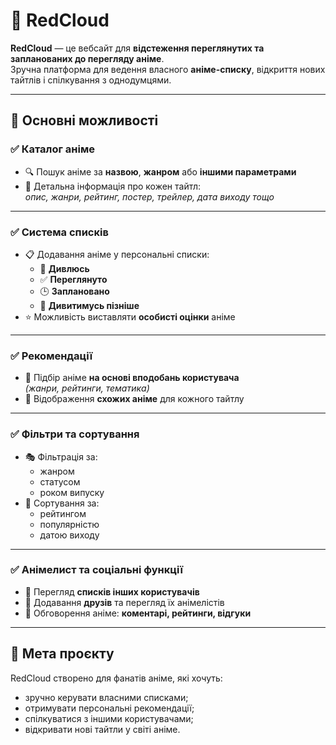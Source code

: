 # 🎌 RedCloud

**RedCloud** — це вебсайт для **відстеження переглянутих та запланованих до перегляду аніме**.  
Зручна платформа для ведення власного **аніме-списку**, відкриття нових тайтлів і спілкування з однодумцями.

---

## 🌟 Основні можливості

### ✅ Каталог аніме
- 🔍 Пошук аніме за **назвою**, **жанром** або **іншими параметрами**
- 📖 Детальна інформація про кожен тайтл:  
  _опис, жанри, рейтинг, постер, трейлер, дата виходу тощо_

---

### ✅ Система списків
- 📋 Додавання аніме у персональні списки:
  - 🎥 **Дивлюсь**
  - ✅ **Переглянуто**
  - 🕒 **Заплановано**
  - 🌙 **Дивитимусь пізніше**
- ⭐ Можливість виставляти **особисті оцінки** аніме

---

### ✅ Рекомендації
- 🤖 Підбір аніме **на основі вподобань користувача**  
  _(жанри, рейтинги, тематика)_
- 🔗 Відображення **схожих аніме** для кожного тайтлу

---

### ✅ Фільтри та сортування
- 🎭 Фільтрація за:
  - жанром  
  - статусом  
  - роком випуску  
- 🔢 Сортування за:
  - рейтингом  
  - популярністю  
  - датою виходу  

---

### ✅ Анімелист та соціальні функції
- 👥 Перегляд **списків інших користувачів**
- 🤝 Додавання **друзів** та перегляд їх анімелістів
- 💬 Обговорення аніме: **коментарі, рейтинги, відгуки**

---

## 🚀 Мета проєкту
RedCloud створено для фанатів аніме, які хочуть:
- зручно керувати власними списками;
- отримувати персональні рекомендації;
- спілкуватися з іншими користувачами;
- відкривати нові тайтли у світі аніме.
